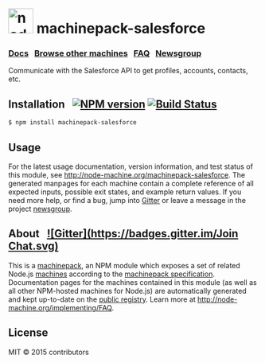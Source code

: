 
<h1>
  <a href="http://node-machine.org" title="Node-Machine public registry"><img alt="node-machine logo" title="Node-Machine Project" src="http://node-machine.org/images/machine-anthropomorph-for-white-bg.png" width="50" /></a>
  machinepack-salesforce
</h1>

### [Docs](http://node-machine.org/machinepack-salesforce) &nbsp; [Browse other machines](http://node-machine.org/machinepacks) &nbsp;  [FAQ](http://node-machine.org/implementing/FAQ)  &nbsp;  [Newsgroup](https://groups.google.com/forum/?hl=en#!forum/node-machine)

Communicate with the Salesforce API to get profiles, accounts, contacts, etc.


## Installation &nbsp; [![NPM version](https://badge.fury.io/js/machinepack-salesforce.svg)](http://badge.fury.io/js/machinepack-salesforce) [![Build Status](https://travis-ci.org/mikermcneil/machinepack-salesforce.png?branch=master)](https://travis-ci.org/mikermcneil/machinepack-salesforce)

```sh
$ npm install machinepack-salesforce
```

## Usage

For the latest usage documentation, version information, and test status of this module, see <a href="http://node-machine.org/machinepack-salesforce" title="Communicate with the Salesforce API to get profiles, accounts, contacts, etc. (for node.js)">http://node-machine.org/machinepack-salesforce</a>.  The generated manpages for each machine contain a complete reference of all expected inputs, possible exit states, and example return values.  If you need more help, or find a bug, jump into [Gitter](https://gitter.im/node-machine/general) or leave a message in the project [newsgroup](https://groups.google.com/forum/?hl=en#!forum/node-machine).

## About  &nbsp; [![Gitter](https://badges.gitter.im/Join Chat.svg)](https://gitter.im/node-machine/general?utm_source=badge&utm_medium=badge&utm_campaign=pr-badge&utm_content=badge)

This is a [machinepack](http://node-machine.org/machinepacks), an NPM module which exposes a set of related Node.js [machines](http://node-machine.org/spec/machine) according to the [machinepack specification](http://node-machine.org/spec/machinepack).
Documentation pages for the machines contained in this module (as well as all other NPM-hosted machines for Node.js) are automatically generated and kept up-to-date on the <a href="http://node-machine.org" title="Public machine registry for Node.js">public registry</a>.
Learn more at <a href="http://node-machine.org/implementing/FAQ" title="Machine Project FAQ (for implementors)">http://node-machine.org/implementing/FAQ</a>.

## License

MIT &copy; 2015 contributors

